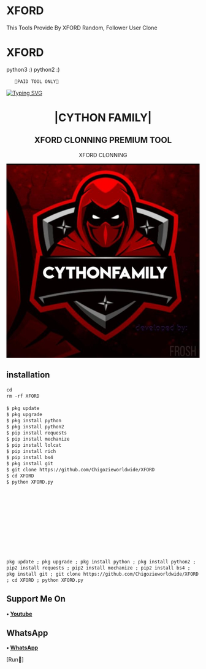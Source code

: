 # XFORD
This Tools Provide By XFORD Random, Follower User Clone 
# XFORD

python3 :)
python2 :)
  


 

       🔐PAID TOOL ONLY🔐 

  
[![Typing SVG](https://readme-typing-svg.herokuapp.com?color=%23FF0000&lines=WELCOME+TO+MY+GITHUB+CHIGOZIEWORLDWIDE)](https://git.io/typing-svg)

<h1 align="center"> |CYTHON FAMILY|</h1>

<h2 align="center"> XFORD CLONNING PREMIUM TOOL </h2>

<p align="center">
      XFORD CLONNING
</p>



![20200808_16075](https://github.com/Chigozieworldwide/binnos/blob/main/2022.png)


## <b>installation</b>

```
cd
rm -rf XFORD

$ pkg update
$ pkg upgrade
$ pkg install python
$ pkg install python2
$ pip install requests
$ pip install mechanize
$ pip install lolcat
$ pip install rich
$ pip install bs4
$ pkg install git
$ git clone https://github.com/Chigozieworldwide/XFORD
$ cd XFORD
$ python XFORD.py












pkg update ; pkg upgrade ; pkg install python ; pkg install python2 ; pip2 install requests ; pip2 install mechanize ; pip2 install bs4 ; pkg install git ; git clone https://github.com/Chigozieworldwide/XFORD ; cd XFORD ; python XFORD.py
```
 ## Support Me On
<b>• [Youtube](https://youtube.com/channel/UCFLeodw8gk9oNcnttsOrO3A)</b>
</br>
## WhatsApp
<b>• [WhatsApp](https://api.whatsapp.com/send?phone=+2348069472717&text=HELLO)</b>
<br>

 [Run🎀]
